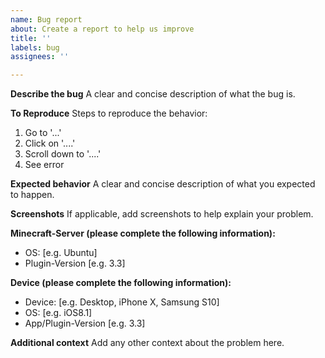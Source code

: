 ```yaml
---
name: Bug report
about: Create a report to help us improve
title: ''
labels: bug
assignees: ''

---
```


**Describe the bug**
A clear and concise description of what the bug is.

**To Reproduce**
Steps to reproduce the behavior:
1. Go to '...'
2. Click on '....'
3. Scroll down to '....'
4. See error

**Expected behavior**
A clear and concise description of what you expected to happen.

**Screenshots**
If applicable, add screenshots to help explain your problem.

**Minecraft-Server (please complete the following information):**
 - OS: [e.g. Ubuntu]
 - Plugin-Version [e.g. 3.3]

**Device (please complete the following information):**
 - Device: [e.g. Desktop, iPhone X, Samsung S10]
 - OS: [e.g. iOS8.1]
 - App/Plugin-Version [e.g. 3.3]

**Additional context**
Add any other context about the problem here.

